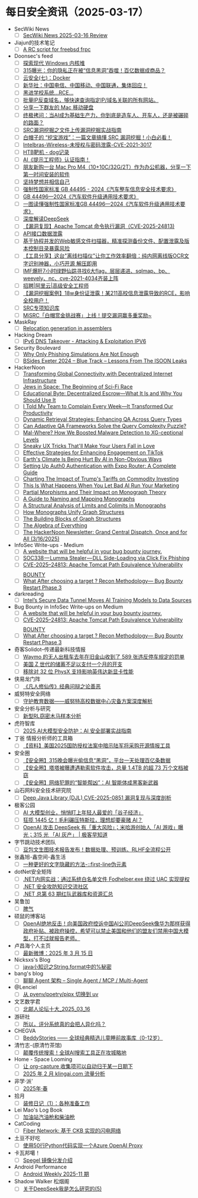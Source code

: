 # 每日安全资讯（2025-03-17）

- SecWiki News
  - [ ] [SecWiki News 2025-03-16 Review](http://www.sec-wiki.com/?2025-03-16)
- Jiajun的技术笔记
  - [ ] [A RC script for freebsd frpc](https://jiajunhuang.com/articles/2025_03_16-freebsd_frpc.md.html)
- Doonsec's feed
  - [ ] [探索现代 Windows 内核堆](https://mp.weixin.qq.com/s?__biz=MzAxODM5ODQzNQ==&mid=2247487752&idx=1&sn=8903727ba960c9dc12b0b95c1bc99d9e)
  - [ ] [315曝光：你的隐私正在被“信息黑洞”吞噬！百亿数据成商品？](https://mp.weixin.qq.com/s?__biz=Mzg2NDYwMDA1NA==&mid=2247544715&idx=1&sn=0044bcaa180751932b85dd5e92f56860)
  - [ ] [云安全(七)：Docker](https://mp.weixin.qq.com/s?__biz=MzkyMjUzNTM1Mw==&mid=2247487167&idx=1&sn=a6e80141188c2bad69153bdedd441296)
  - [ ] [新华社：中国电信、中国移动、中国联通，集体回应！](https://mp.weixin.qq.com/s?__biz=MzA5MzU5MzQzMA==&mid=2652114851&idx=1&sn=a651abbc5cab395629336db0f65a235e)
  - [ ] [黑进学校系统...RCE...](https://mp.weixin.qq.com/s?__biz=MzIzMTIzNTM0MA==&mid=2247497281&idx=1&sn=9785d3972cca586c851eb32b1b5c9741)
  - [ ] [批量IP反查域名，够快速查询指定IP/域名关联的所有网站。](https://mp.weixin.qq.com/s?__biz=MzkwMzMwODg2Mw==&mid=2247511120&idx=1&sn=b392bfce141fa65ad23b53d4ef73dac8)
  - [ ] [分享一下群友的 Mac 移动硬盘](https://mp.weixin.qq.com/s?__biz=MzUyMzE1MzI3NA==&mid=2247486569&idx=1&sn=c3768039e96945f53dd0de5878908ffd)
  - [ ] [终极拷问：当AI成为基础生产力，你到底是造车人、开车人，还是被碾碎的路面？](https://mp.weixin.qq.com/s?__biz=MzAxOTk3NTg5OQ==&mid=2247492542&idx=1&sn=f9e7362d48a0953933778bc9f16f1278)
  - [ ] [SRC漏洞挖掘之文件上传漏洞挖掘实战指南](https://mp.weixin.qq.com/s?__biz=Mzg5MDU4NjYwOQ==&mid=2247484223&idx=1&sn=feba755768b8f849823e57dae54399e0)
  - [ ] [白帽子的 “挖宝游戏”：一篇文章搞懂 SRC 漏洞挖掘！小白必看！](https://mp.weixin.qq.com/s?__biz=MzkyOTg3ODc5OA==&mid=2247484669&idx=1&sn=82a9a982ee9d4f43c3290d5d51ccc4ee)
  - [ ] [Intelbras-Wireless-未授权与密码泄露-CVE-2021-3017](https://mp.weixin.qq.com/s?__biz=MzkyOTg3ODc5OA==&mid=2247484669&idx=2&sn=c1b532838dd0610644a601decaa5b2f7)
  - [ ] [HTB靶机 - dog记录](https://mp.weixin.qq.com/s?__biz=Mzk1Nzk3MjA5Ng==&mid=2247484110&idx=1&sn=17e8ae5326b7eb95239d21915e746e80)
  - [ ] [AI《提示工程师》认证指南！](https://mp.weixin.qq.com/s?__biz=Mzg4MTg0MjQ5OA==&mid=2247488126&idx=1&sn=1c0573fb21b580b2e9f08f8e6a0fff9e)
  - [ ] [朋友新购一台 Mac Pro M4（10+10C/32G/2T）作为办公机器，分享一下第一时间安装的软件](https://mp.weixin.qq.com/s?__biz=MzU4NDY3MTk2NQ==&mid=2247491249&idx=1&sn=1228c4281f2d5e2c2f83de58eb86d67a)
  - [ ] [坚持梦想并相信自己](https://mp.weixin.qq.com/s?__biz=MzU4NDY3MTk2NQ==&mid=2247491245&idx=1&sn=d56b851cd19c19bc93cdcd179037f8a1)
  - [ ] [强制性国家标准 GB 44495 - 2024《汽车整车信息安全技术要求》](https://mp.weixin.qq.com/s?__biz=MzU2MDk1Nzg2MQ==&mid=2247622471&idx=1&sn=29e1ccbb5297818a38cb5d62b09a0fd9)
  - [ ] [GB 44496—2024《汽车软件升级通用技术要求》](https://mp.weixin.qq.com/s?__biz=MzU2MDk1Nzg2MQ==&mid=2247622471&idx=2&sn=939e1523c319f9ca125e36393e073709)
  - [ ] [一图读懂强制性国家标准GB 44496—2024《汽车软件升级通用技术要求》](https://mp.weixin.qq.com/s?__biz=MzU2MDk1Nzg2MQ==&mid=2247622471&idx=3&sn=fa6b99626957a96800190ab01c679377)
  - [ ] [深度解读DeepSeek](https://mp.weixin.qq.com/s?__biz=MjM5OTk4MDE2MA==&mid=2655270713&idx=1&sn=e719f27ec2add293ecf0b0e7096193d2)
  - [ ] [【漏洞复现】Apache Tomcat 命令执行漏洞（CVE-2025-24813)](https://mp.weixin.qq.com/s?__biz=MzU3NDY3MzA2Ng==&mid=2247484165&idx=1&sn=079a104fd320c9c27612368c79e5ef6a)
  - [ ] [API接口数据泄露](https://mp.weixin.qq.com/s?__biz=MzkxODM5NDA3Nw==&mid=2247484521&idx=1&sn=3e0df168ca8baa7c4931606f5b83c151)
  - [ ] [基于协程并发的Web敏感文件扫描器，精准探测备份文件、配置泄露及版本控制目录暴露风险](https://mp.weixin.qq.com/s?__biz=Mzk0ODM0NDIxNQ==&mid=2247493818&idx=1&sn=e65c2e5827a9eb198bb5144bb555cc70)
  - [ ] [【工具分享】这台\"离线扫描仪\"让你工作效率翻倍：纯内网离线版OCR文字识别神器，小巧开源 解压即用](https://mp.weixin.qq.com/s?__biz=MzA3MzgwMzYyMA==&mid=2452890428&idx=1&sn=fd861fda8252863dd40d5b77a001afed)
  - [ ] [IMF爆肝7小时绿野仙踪寻找6大flag，层层递进、sqlmap、bp、weevely、nc、cve-2021-4034齐装上阵](https://mp.weixin.qq.com/s?__biz=Mzk3NTIyOTA0OQ==&mid=2247484341&idx=1&sn=e4ec9ef45b99fd24053300313548b169)
  - [ ] [招聘|阿里云|高级安全工程师](https://mp.weixin.qq.com/s?__biz=Mzg2NTcyNjU4Nw==&mid=2247485941&idx=1&sn=a02f93d4bb5cac2fc9eb4abb11389aa8)
  - [ ] [【漏洞挖掘案例】18w身份证泄露！某211高校信息泄露导致的RCE，影响全校用户！](https://mp.weixin.qq.com/s?__biz=Mzg2ODYxMzY3OQ==&mid=2247518797&idx=1&sn=101e1dea5510e128c9f55d8311ff6a3b)
  - [ ] [SRC专项知识库](https://mp.weixin.qq.com/s?__biz=Mzg2ODYxMzY3OQ==&mid=2247518797&idx=2&sn=7e316fe426ea722d5e2e968e86ca33c4)
  - [ ] [MiSRC「白帽赏金挑战赛」上线！提交漏洞赢多重奖励~](https://mp.weixin.qq.com/s?__biz=MzI2NzI2OTExNA==&mid=2247518027&idx=1&sn=32dc85072594e95e1c10986972ae569b)
- MaskRay
  - [ ] [Relocation generation in assemblers](https://maskray.me/blog/2025-03-16-relocation-generation-in-assemblers)
- Hacking Dream
  - [ ] [IPv6 DNS Takeover - Attacking & Exploitation IPV6](https://www.hackingdream.net/2025/03/ipv6-dns-takeover-attacking-exploiting-ipv6.html)
- Security Boulevard
  - [ ] [Why Only Phishing Simulations Are Not Enough](https://securityboulevard.com/2025/03/why-only-phishing-simulations-are-not-enough/?utm_source=rss&utm_medium=rss&utm_campaign=why-only-phishing-simulations-are-not-enough)
  - [ ] [BSides Exeter 2024 – Blue Track – Lessons From The ISOON Leaks](https://securityboulevard.com/2025/03/bsides-exeter-2024-blue-track-lessons-from-the-isoon-leaks/?utm_source=rss&utm_medium=rss&utm_campaign=bsides-exeter-2024-blue-track-lessons-from-the-isoon-leaks)
- HackerNoon
  - [ ] [Transforming Global Connectivity with Decentralized Internet Infrastructure](https://hackernoon.com/transforming-global-connectivity-with-decentralized-internet-infrastructure?source=rss)
  - [ ] [Jews in Space: The Beginning of Sci-Fi Race](https://hackernoon.com/jews-in-space-the-beginning-of-sci-fi-race?source=rss)
  - [ ] [Educational Byte: Decentralized Escrow—What It Is and Why You Should Use It](https://hackernoon.com/educational-byte-decentralized-escrowwhat-it-is-and-why-you-should-use-it?source=rss)
  - [ ] [I Told My Team to Complain Every Week—It Transformed Our Productivity](https://hackernoon.com/i-told-my-team-to-complain-every-weekit-transformed-our-productivity?source=rss)
  - [ ] [Dynamic Retrieval Strategies: Enhancing QA Across Query Types](https://hackernoon.com/dynamic-retrieval-strategies-enhancing-qa-across-query-types?source=rss)
  - [ ] [Can Adaptive QA Frameworks Solve the Query Complexity Puzzle?](https://hackernoon.com/can-adaptive-qa-frameworks-solve-the-query-complexity-puzzle?source=rss)
  - [ ] [Mal-Where? How We Boosted Malware Detection to XG-ceptional Levels](https://hackernoon.com/mal-where-how-we-boosted-malware-detection-to-xg-ceptional-levels?source=rss)
  - [ ] [Sneaky UX Tricks That'll Make Your Users Fall in Love](https://hackernoon.com/sneaky-ux-tricks-thatll-make-your-users-fall-in-love?source=rss)
  - [ ] [Effective Strategies for Enhancing Engagement on TikTok](https://hackernoon.com/effective-strategies-for-enhancing-engagement-on-tiktok?source=rss)
  - [ ] [Earth's Climate Is Being Hurt By AI in Non-Obvious Ways](https://hackernoon.com/earths-climate-is-being-hurt-by-ai-in-non-obvious-ways?source=rss)
  - [ ] [Setting Up Auth0 Authentication with Expo Router: A Complete Guide](https://hackernoon.com/setting-up-auth0-authentication-with-expo-router-a-complete-guide?source=rss)
  - [ ] [Charting The Impact of Trump's Tariffs on Commodity Investing](https://hackernoon.com/charting-the-impact-of-trumps-tariffs-on-commodity-investing?source=rss)
  - [ ] [This Is What Happens When You Let Bad AI Run Your Marketing](https://hackernoon.com/this-is-what-happens-when-you-let-bad-ai-run-your-marketing?source=rss)
  - [ ] [Partial Morphisms and Their Impact on Monograph Theory](https://hackernoon.com/partial-morphisms-and-their-impact-on-monograph-theory?source=rss)
  - [ ] [A Guide to Naming and Mapping Monographs](https://hackernoon.com/a-guide-to-naming-and-mapping-monographs?source=rss)
  - [ ] [A Structural Analysis of Limits and Colimits in Monographs](https://hackernoon.com/a-structural-analysis-of-limits-and-colimits-in-monographs?source=rss)
  - [ ] [How Monographs Unify Graph Structures](https://hackernoon.com/how-monographs-unify-graph-structures?source=rss)
  - [ ] [The Building Blocks of Graph Structures](https://hackernoon.com/the-building-blocks-of-graph-structures?source=rss)
  - [ ] [The Algebra of Everything](https://hackernoon.com/the-algebra-of-everything?source=rss)
  - [ ] [The HackerNoon Newsletter: Grand Central Dispatch, Once and for All  (3/16/2025)](https://hackernoon.com/3-16-2025-newsletter?source=rss)
- InfoSec Write-ups - Medium
  - [ ] [A website that will be helpful in your bug bounty journey.](https://infosecwriteups.com/a-website-that-will-be-helpful-in-your-bug-bounty-journey-de4f0f1721a8?source=rss----7b722bfd1b8d---4)
  - [ ] [SOC338 — Lumma Stealer — DLL Side-Loading via Click Fix Phishing](https://infosecwriteups.com/soc338-lumma-stealer-dll-side-loading-via-click-fix-phishing-8d56a20f4acc?source=rss----7b722bfd1b8d---4)
  - [ ] [CVE-2025–24813: Apache Tomcat Path Equivalence Vulnerability $$$$ BOUNTY](https://infosecwriteups.com/cve-2025-24813-apache-tomcat-path-equivalence-vulnerability-bounty-961350b31e16?source=rss----7b722bfd1b8d---4)
  - [ ] [What After choosing a target ? Recon Methodology— Bug Bounty Restart Phase 3](https://infosecwriteups.com/what-after-choosing-a-target-recon-methodology-bug-bounty-restart-phase-3-8d83afee5116?source=rss----7b722bfd1b8d---4)
- darkreading
  - [ ] [Intel’s Secure Data Tunnel Moves AI Training Models to Data Sources](https://www.darkreading.com/cloud-security/intel-s-secure-data-tunnel-moves-ai-training-models-to-data-sources)
- Bug Bounty in InfoSec Write-ups on Medium
  - [ ] [A website that will be helpful in your bug bounty journey.](https://infosecwriteups.com/a-website-that-will-be-helpful-in-your-bug-bounty-journey-de4f0f1721a8?source=rss----7b722bfd1b8d--bug_bounty)
  - [ ] [CVE-2025–24813: Apache Tomcat Path Equivalence Vulnerability $$$$ BOUNTY](https://infosecwriteups.com/cve-2025-24813-apache-tomcat-path-equivalence-vulnerability-bounty-961350b31e16?source=rss----7b722bfd1b8d--bug_bounty)
  - [ ] [What After choosing a target ? Recon Methodology— Bug Bounty Restart Phase 3](https://infosecwriteups.com/what-after-choosing-a-target-recon-methodology-bug-bounty-restart-phase-3-8d83afee5116?source=rss----7b722bfd1b8d--bug_bounty)
- 奇客Solidot–传递最新科技情报
  - [ ] [Waymo 的无人出租车去年在旧金山收到了 589 张违反停车规定的罚单](https://www.solidot.org/story?sid=80802)
  - [ ] [美国 Z 世代的储蓄不足以支付一个月的开支](https://www.solidot.org/story?sid=80801)
  - [ ] [移除对 32 位 PhysX 支持影响英伟达新显卡性能](https://www.solidot.org/story?sid=80800)
- 侠易龙门阵
  - [ ] [《凡人修仙传》经典问辩之论善恶](https://mp.weixin.qq.com/s?__biz=MzIxODYyNjczNA==&mid=2247483915&idx=1&sn=ae9b4d6ce3606445d06e8141253e27e8&chksm=97e6edcaa09164dc2e735d6d3b94980c9315a6635bae22d768be091a43362a339019222bb838&scene=58&subscene=0#rd)
- 威努特安全网络
  - [ ] [守护教育数据——威努特高校数据中心灾备方案深度解析](https://mp.weixin.qq.com/s?__biz=MzAwNTgyODU3NQ==&mid=2651131660&idx=1&sn=a152b1812c2ba511f2d5bec770351dcd&chksm=80e715bcb7909caa5d60c145bd083d307a1438664442965e0e27e1d73f9013c556f1ba73f52a&scene=58&subscene=0#rd)
- 安全分析与研究
  - [ ] [新型RL窃密木马样本分析](https://mp.weixin.qq.com/s?__biz=MzA4ODEyODA3MQ==&mid=2247491093&idx=1&sn=1e518c4a3d6667accc37784425dcbb56&chksm=902fb13da758382bb633caa673c96b53eaae919960e2308bec42fbfd0366dbda843288e5c1ed&scene=58&subscene=0#rd)
- 虎符智库
  - [ ] [2025 AI大模型安全防护：AI 安全部署实战指南](https://mp.weixin.qq.com/s?__biz=MzIwNjYwMTMyNQ==&mid=2247493045&idx=1&sn=7b3bbb10cce3eb79ba8d2ae87ef0e0fc&chksm=971d88b7a06a01a1497d1db083e6411edea82c7c13fa15d9cdaef47c454ca01f0ea924e63f3c&scene=58&subscene=0#rd)
- 丁爸 情报分析师的工具箱
  - [ ] [【资料】美国2025国防授权法案中暗示陆军将采购开源情报工具](https://mp.weixin.qq.com/s?__biz=MzI2MTE0NTE3Mw==&mid=2651149445&idx=1&sn=9e9aaa435ee41178495d23eac2640ac0&chksm=f1af23bfc6d8aaa93cf60ba4743cef9193715552915cad4274a67c4e4b314ad7aa775914a1f5&scene=58&subscene=0#rd)
- 安全圈
  - [ ] [【安全圈】315晚会曝光偷信息“黑洞”，平台一天处理百亿条数据](https://mp.weixin.qq.com/s?__biz=MzIzMzE4NDU1OQ==&mid=2652068519&idx=1&sn=caf7880c3563cbc8019913736627788b&chksm=f36e76e7c419fff13e4d834b4fb324ed6e8c1f6b27f492b4e7b465ec18303736161be1f12b4f&scene=58&subscene=0#rd)
  - [ ] [【安全圈】塔塔被曝遭遇勒索软件攻击，总量 1.4TB 的超 73 万个文档被窃](https://mp.weixin.qq.com/s?__biz=MzIzMzE4NDU1OQ==&mid=2652068519&idx=2&sn=cf21ee5bd76c346cfdb3846f3557400f&chksm=f36e76e7c419fff13c1f6461011723eb0d124d516c54fb8b0772ffe16c50df5ba71989a0fc1f&scene=58&subscene=0#rd)
  - [ ] [【安全圈】网络犯罪的“智能帮凶”：AI 智能体成黑客新武器](https://mp.weixin.qq.com/s?__biz=MzIzMzE4NDU1OQ==&mid=2652068519&idx=3&sn=f5d41396cb24404a365164b8f724ae19&chksm=f36e76e7c419fff11a0bb0eb090da5c138de38e2f1642fbe58a5f567deb7cf69aa82e95cfcec&scene=58&subscene=0#rd)
- 山石网科安全技术研究院
  - [ ] [Deep Java Library (DJL) CVE-2025-0851 漏洞复现与深度剖析](https://mp.weixin.qq.com/s?__biz=MzUzMDUxNTE1Mw==&mid=2247511471&idx=1&sn=32bd67757c2cbd6a79189bf1477d235b&chksm=fa527811cd25f107c9c9199292c9f0a93ad38ab2182c46f4066d25a5220f2f60f25701767127&scene=58&subscene=0#rd)
- 极客公园
  - [ ] [AI 大模型创业，悄悄盯上年轻人最爱的「谷子经济」](https://mp.weixin.qq.com/s?__biz=MTMwNDMwODQ0MQ==&mid=2653075805&idx=1&sn=51e34213be783a9979f34e8e25c7d3a6&chksm=7e57c4eb49204dfd66a0362a5913044e6a7d9a0b9b2e9e52a79bdd14014407a1dfbb31d57ae8&scene=58&subscene=0#rd)
  - [ ] [狂揽 1445 亿！毛利碾压特斯拉，理想却要豪赌 AI？](https://mp.weixin.qq.com/s?__biz=MTMwNDMwODQ0MQ==&mid=2653075804&idx=1&sn=3e8dc6c50d7413db6bab1492f144fb2e&chksm=7e57c4ea49204dfc3bab70e71563d203f6b2a43746286e5b2962f4dbf59eea61877c4cc3e2bc&scene=58&subscene=0#rd)
  - [ ] [OpenAI 攻击 DeepSeek 有「重大风险」；米哈游创始人「AI 游戏」曝光；315 光 「AI 灰产」 | 极客早知道](https://mp.weixin.qq.com/s?__biz=MTMwNDMwODQ0MQ==&mid=2653075803&idx=1&sn=52587b5154f25d9d137ea5e37302ea66&chksm=7e57c4ed49204dfb44e6071500fda7f6ba77f26f2039b0df6edb931c7c9960328e81a509b77a&scene=58&subscene=0#rd)
- 字节跳动技术团队
  - [ ] [豆包文生图技术报告发布！数据处理、预训练、RLHF全流程公开](https://mp.weixin.qq.com/s?__biz=MzI1MzYzMjE0MQ==&mid=2247513736&idx=1&sn=7a8d400accd2eb22997fceba43eaa7fc&chksm=e9d37d6adea4f47c18cab5c18f276bd751702b4a4b2051fa7b44a4cf0f664303185a7d36bb2d&scene=58&subscene=0#rd)
- 张鑫旭-鑫空间-鑫生活
  - [ ] [一种更好的文字隐藏的方法-::first-line伪元素](https://www.zhangxinxu.com/wordpress/2025/03/css-first-line-hidden-text/)
- dotNet安全矩阵
  - [ ] [.NET内网实战：通过系统白名单文件 Fodhelper.exe 绕过 UAC 实现提权](https://mp.weixin.qq.com/s?__biz=MzUyOTc3NTQ5MA==&mid=2247499141&idx=1&sn=24ce62e9e2f1bba1bccd76b6786da611&chksm=fa595368cd2eda7e4cb3b78500401ab517bf3083d4392cb4be04d46d6f38fd14e31b3a50298f&scene=58&subscene=0#rd)
  - [ ] [.NET 安全攻防知识交流社区](https://mp.weixin.qq.com/s?__biz=MzUyOTc3NTQ5MA==&mid=2247499141&idx=2&sn=29500fa7f46ce0d7954c8938c3c33ece&chksm=fa595368cd2eda7e838d9bdffc131b570dc978fb46a02a7be404ecf1a3d05f974485e59574aa&scene=58&subscene=0#rd)
  - [ ] [.NET 总第 63 期红队武器库和资源汇总](https://mp.weixin.qq.com/s?__biz=MzUyOTc3NTQ5MA==&mid=2247499141&idx=3&sn=ea4ae37572322ffe3e4a285e900a2691&chksm=fa595368cd2eda7e79305f8f283090102ddf0e75e39a9f9b226b6b3133b32a955f751030e1f5&scene=58&subscene=0#rd)
- 吴鲁加
  - [ ] [脾气](https://mp.weixin.qq.com/s?__biz=Mzg5NDY4ODM1MA==&mid=2247485227&idx=1&sn=fa3fef73b9c0057663a44e3dcd42e05d&chksm=c01a8a1af76d030c2dfc0705a92faad69ca829c502c082171f701e8f00fa74996e8b4a756fe7&scene=58&subscene=0#rd)
- 硕鼠的博客站
  - [ ] [OpenAI绝地反击！向美国政府控诉中国AI公司DeepSeek像华为那样获得政府补贴、被政府操控，希望可以禁止美国和他们的盟友们禁用中国大模型，打不过就报告老师。](https://lukefan.com/2025/03/16/openai%e7%bb%9d%e5%9c%b0%e5%8f%8d%e5%87%bb%ef%bc%81%e5%90%91%e7%be%8e%e5%9b%bd%e6%94%bf%e5%ba%9c%e6%8e%a7%e8%af%89%e4%b8%ad%e5%9b%bdai%e5%85%ac%e5%8f%b8deepseek%e5%83%8f%e5%8d%8e%e4%b8%ba%e9%82%a3/)
- 卢昌海个人主页
  - [ ] [最新微博：2025 年 3 月 15 日](https://www.changhai.org/articles/miscellaneous/blog/202503.php#latest)
- Nicksxs's Blog
  - [ ] [java小知识之String.format中的%秘密](https://nicksxs.me/2025/03/16/java%E5%B0%8F%E7%9F%A5%E8%AF%86%E4%B9%8BString-format%E4%B8%AD%E7%9A%84-%E7%A7%98%E5%AF%86/)
- bang's blog
  - [ ] [聊聊 Agent 架构 – Single Agent / MCP / Multi-Agent](https://blog.cnbang.net/tech/4199/)
- @Lenciel
  - [ ] [从 pyenv/poetry/pipx 切换到 uv](https://lenciel.com/2025/03/switch-from-pyenv-poetry-pipx-to-uv/)
- 文艺数学君
  - [ ] [北邮人论坛十大_2025_03_16](https://mathpretty.com/19528.html)
- 游研社
  - [ ] [所以，评分系统真的会把人异化吗？](https://www.yystv.cn/p/12651)
- CHEGVA
  - [ ] [BeddyStories —— 全球经典精选儿童睡前故事库（0-12岁）](https://chegva.com/6312.html)
- 清竹志-(原清竹茶馆)
  - [ ] [颠覆传统搜索！全球AI搜索工具正在攻城略地](https://blog.vadxq.com/article/ai-search-vs-origin-search/)
- Home - Space Looming
  - [ ] [让 org-capture 收集项可以自动归于某一日期下](https://www.gtdstudy.com/posts/automatically-date-stamp-org-capture-entries/)
  - [ ] [2025 年 2 月 klingai.com 流量分析](https://www.gtdstudy.com/posts/website-analysis-about-klingai-com-in-25-feb/)
- 非学·派'
  - [ ] [2025年·春](https://fxpai.com/2025nianchun/)
- 拾月
  - [ ] [装修日记（1）：各种准备工作](https://www.skyue.com/25031621.html)
- Lei Mao's Log Book
  - [ ] [加油站汽油枪和柴油枪](https://leimao.github.io/essay/%E5%8A%A0%E6%B2%B9%E7%AB%99%E6%B1%BD%E6%B2%B9%E6%9E%AA%E5%92%8C%E6%9F%B4%E6%B2%B9%E6%9E%AA/)
- CatCoding
  - [ ] [Fiber Network: 基于 CKB 实现的闪电网络](http://catcoding.me/p/fiber-network-on-ckb/)
- 土豆不好吃
  - [ ] [使用50行Python代码实现一个Azure OpenAI Proxy](https://dmesg.app/py-azure-oai-proxy.html)
- 卡瓦邦噶！
  - [ ] [Spegel 镜像分发介绍](https://www.kawabangga.com/posts/6889)
- Android Performance
  - [ ] [Android Weekly 2025-11 期](https://androidperformance.com/2025/03/16/Android-Weekly-2025-11/)
- Shadow Walker 松烟阁
  - [ ] [关于DeepSeek我是怎么研究的(5)](https://www.edony.ink/how-to-study-deepseek-by-myself-5/)
